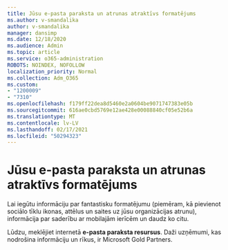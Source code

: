 ```yaml
---
title: Jūsu e-pasta paraksta un atrunas atraktīvs formatējums
ms.author: v-smandalika
author: v-smandalika
manager: dansimp
ms.date: 12/18/2020
ms.audience: Admin
ms.topic: article
ms.service: o365-administration
ROBOTS: NOINDEX, NOFOLLOW
localization_priority: Normal
ms.collection: Adm_O365
ms.custom:
- "1200009"
- "7310"
ms.openlocfilehash: f179ff22dea8d5460e2a0604be9071747383e05b
ms.sourcegitcommit: 616ae0cbd5769e12ae428e00088840cf05e52b6a
ms.translationtype: MT
ms.contentlocale: lv-LV
ms.lasthandoff: 02/17/2021
ms.locfileid: "50294323"
---
```

# <a name="fancy-formatting-for-your-email-signature-and-disclaimer"></a>Jūsu e-pasta paraksta un atrunas atraktīvs formatējums
Lai iegūtu informāciju par fantastisku formatējumu (piemēram, kā pievienot sociālo tīklu ikonas, attēlus un saites uz jūsu organizācijas atrunu), informācija par saderību ar mobilajām ierīcēm un daudz ko citu.

Lūdzu, meklējiet internetā **e-pasta paraksta resursus**. Daži uzņēmumi, kas nodrošina informāciju un rīkus, ir Microsoft Gold Partners.
